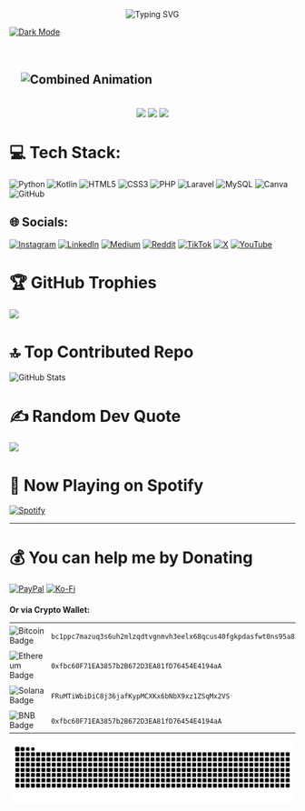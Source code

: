 <div align="center">
  <img src="https://readme-typing-svg.herokuapp.com?font=Fira+Code&size=22&pause=1000&color=F75C7E&center=true&vCenter=true&width=435&lines=Welcome+to+my+GitHub!;I+love+coding+and+learning!;Feel+free+to+explore+my+repos!" alt="Typing SVG" />
</div>

[![Dark Mode](https://img.shields.io/badge/Mode-Dark%20Mode-black?style=for-the-badge)](https://github.com/settings/appearance) 
<div align="center" style="background: url('https://via.placeholder.com/1200x400'); padding: 20px; border-radius: 10px;">
  <h2 align="left">
    <img src="https://readme-typing-svg.herokuapp.com?font=Fira+Code&size=22&pause=1000&color=F75C7E&width=500&lines=My+name+is:+Agus+Miftachul;I+am+Student:+UBHINUS;From:+Malang,+Indonesian" alt="Combined Animation" />
  </h2>
</div>

<div align="center">
  <img style="height: 80px;" src="https://media.giphy.com/media/v1.Y2lkPTc5MGI3NjExNmpvcnprbDB5NDNjMHlsMnRreGhpMnI0bXowYjl0N2t5ZW04dmNxMCZlcD12MV9naWZzX3NlYXJjaCZjdD1n/0lGd2OXXHe4tFhb7Wh/giphy.gif" />
  <img style="height: 160px;" src="https://media.giphy.com/media/M9gbBd9nbDrOTu1Mqx/giphy.gif" />
  <img style="height: 80px;" src="https://media2.giphy.com/media/v1.Y2lkPTc5MGI3NjExOWt2OXRtM3A2cmMxbzU1ODdibm11eWc0MXR3OHRpcDhoZ2NnYm5nbSZlcD12MV9pbnRlcm5hbF9naWZfYnlfaWQmY3Q9Zw/CrFLL3CnRpw5ddlBMm/giphy.gif" />
</div>

# 💻 Tech Stack:
![Python](https://img.shields.io/badge/python-3670A0?style=plastic&logo=python&logoColor=ffdd54) ![Kotlin](https://img.shields.io/badge/kotlin-%237F52FF.svg?style=plastic&logo=kotlin&logoColor=white) ![HTML5](https://img.shields.io/badge/html5-%23E34F26.svg?style=plastic&logo=html5&logoColor=white) ![CSS3](https://img.shields.io/badge/css3-%231572B6.svg?style=plastic&logo=css3&logoColor=white) ![PHP](https://img.shields.io/badge/php-%23777BB4.svg?style=plastic&logo=php&logoColor=white) ![Laravel](https://img.shields.io/badge/laravel-%23FF2D20.svg?style=plastic&logo=laravel&logoColor=white) ![MySQL](https://img.shields.io/badge/mysql-4479A1.svg?style=plastic&logo=mysql&logoColor=white) ![Canva](https://img.shields.io/badge/Canva-%2300C4CC.svg?style=plastic&logo=Canva&logoColor=white) ![GitHub](https://img.shields.io/badge/github-%23121011.svg?style=plastic&logo=github&logoColor=white)

## 🌐 Socials:
[![Instagram](https://img.shields.io/badge/Instagram-%23E4405F.svg?logo=Instagram&logoColor=white)](https://instagram.com/_miftachul__) [![LinkedIn](https://img.shields.io/badge/LinkedIn-%230077B5.svg?logo=linkedin&logoColor=white)](https://linkedin.com/in/agus-miftachul-huda) [![Medium](https://img.shields.io/badge/Medium-12100E?logo=medium&logoColor=white)](https://medium.com/@Agusmiftachulhuda) [![Reddit](https://img.shields.io/badge/Reddit-%23FF4500.svg?logo=Reddit&logoColor=white)](https://reddit.com/user/MiftTech) [![TikTok](https://img.shields.io/badge/TikTok-%23000000.svg?logo=TikTok&logoColor=white)](https://tiktok.com/@.miftachul__) [![X](https://img.shields.io/badge/X-black.svg?logo=X&logoColor=white)](https://x.com/Miftachul) [![YouTube](https://img.shields.io/badge/YouTube-%23FF0000.svg?logo=YouTube&logoColor=white)](https://youtube.com/@UCEUw5ovusb-Q6lH9wVlV-Kg)

<div align="left">
  <h1><b>🏆 GitHub Trophies</b></h1>
  
  ![](https://github-profile-trophy.vercel.app/?username=Miftchul&theme=one_dark_pro&no-frame=false&no-bg=true&margin-w=4)
</div>

<div align="left">
  <h1><b>🔝 Top Contributed Repo</b></h1>
  <img src="https://github-readme-stats.vercel.app/api?username=Miftchul&show_icons=true&theme=radical" alt="GitHub Stats" />
</div>

<div align="left">
  <h1><b>✍️ Random Dev Quote</b></h1>
  
  ![](https://quotes-github-readme.vercel.app/api?type=horizontal&theme=radical)
</div>

<div align="left">
  <h1><b>🎵 Now Playing on Spotify</b></h1>
  
  [![Spotify](https://novatorem.vercel.app/api/spotify)](https://open.spotify.com/user/Agusmiftachulhuda)
</div>

---
<div align="left">
  <h1><b>💰 You can help me by Donating</b></h1>
  
  [![PayPal](https://img.shields.io/badge/PayPal-00457C?style=for-the-badge&logo=paypal&logoColor=white)](https://paypal.me/Agus-Miftachul) [![Ko-Fi](https://img.shields.io/badge/Ko--fi-F16061?style=for-the-badge&logo=ko-fi&logoColor=white)](https://ko-fi.com/miftachul)

  <p style="margin-top: 20px;"><b>Or via Crypto Wallet:</b></p>

<table style="border-collapse: collapse; width: auto;">
  <tbody>
    <tr style="vertical-align: middle;">
      <td style="padding: 5px 10px 5px 0;">
        <img src="https://img.shields.io/badge/Bitcoin-F7931A?style=for-the-badge&logo=bitcoin&logoColor=white" alt="Bitcoin Badge"/>
      </td>
      <td style="padding: 5px 0;">
        <code>bc1ppc7mazuq3s6uh2mlzqdtvgnmvh3eelx68qcus40fgkpdasfwt0ns95a83v</code>
      </td>
    </tr>
    <tr style="vertical-align: middle;">
      <td style="padding: 5px 10px 5px 0;">
        <img src="https://img.shields.io/badge/Ethereum-3C3C3D?style=for-the-badge&logo=ethereum&logoColor=white" alt="Ethereum Badge"/>
      </td>
      <td style="padding: 5px 0;">
        <code>0xfbc60F71EA3857b2B672D3EA81fD76454E4194aA</code>
      </td>
    </tr>
    <tr style="vertical-align: middle;">
      <td style="padding: 5px 10px 5px 0;">
        <img src="https://img.shields.io/badge/Solana-9945FF?style=for-the-badge&logo=solana&logoColor=white" alt="Solana Badge"/>
      </td>
      <td style="padding: 5px 0;">
        <code>FRuMTiWbiDiC8j36jafKypMCXKx6bNbX9xz1ZSqMx2VS</code>
      </td>
    </tr>
    <tr style="vertical-align: middle;">
      <td style="padding: 5px 10px 5px 0;">
        <img src="https://img.shields.io/badge/BNB-F0B90B?style=for-the-badge&logo=binance&logoColor=white" alt="BNB Badge"/>
      </td>
      <td style="padding: 5px 0;">
        <code>0xfbc60F71EA3857b2B672D3EA81fD76454E4194aA</code>
      </td>
    </tr>
  </tbody>
</table>
</div>


<img src="https://raw.githubusercontent.com/Miftchul/Miftchul/output/snake.svg" alt="Snake animation" />

###
